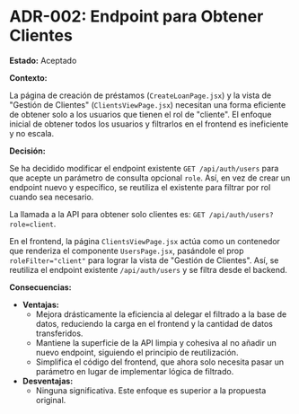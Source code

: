 # ADR-002: Endpoint para Obtener Clientes

**Estado:** Aceptado

**Contexto:**


La página de creación de préstamos (`CreateLoanPage.jsx`) y la vista de "Gestión de Clientes" (`ClientsViewPage.jsx`) necesitan una forma eficiente de obtener solo a los usuarios que tienen el rol de "cliente". El enfoque inicial de obtener todos los usuarios y filtrarlos en el frontend es ineficiente y no escala.

**Decisión:**


Se ha decidido modificar el endpoint existente `GET /api/auth/users` para que acepte un parámetro de consulta opcional `role`. Así, en vez de crear un endpoint nuevo y específico, se reutiliza el existente para filtrar por rol cuando sea necesario.

La llamada a la API para obtener solo clientes es: `GET /api/auth/users?role=client`.


En el frontend, la página `ClientsViewPage.jsx` actúa como un contenedor que renderiza el componente `UsersPage.jsx`, pasándole el prop `roleFilter="client"` para lograr la vista de "Gestión de Clientes". Así, se reutiliza el endpoint existente `/api/auth/users` y se filtra desde el backend.

**Consecuencias:**

*   **Ventajas:**
    *   Mejora drásticamente la eficiencia al delegar el filtrado a la base de datos, reduciendo la carga en el frontend y la cantidad de datos transferidos.
    *   Mantiene la superficie de la API limpia y cohesiva al no añadir un nuevo endpoint, siguiendo el principio de reutilización.
    *   Simplifica el código del frontend, que ahora solo necesita pasar un parámetro en lugar de implementar lógica de filtrado.
*   **Desventajas:**
    *   Ninguna significativa. Este enfoque es superior a la propuesta original.
